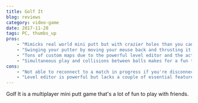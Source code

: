 ```yaml
---
title: Golf It
blog: reviews
category: video-game
date: 2017-11-28
tags: PC, thumbs_up
pros:
    - "Mimicks real world mini putt but with crazier holes than you can find in real life."
    - "Swinging your putter by moving your mouse back and thrusting it forward is great."
    - "Tons of custom maps due to the powerful level editor and the active community."
    - "Simultaneous play and collisions between balls makes for a fun time with friends."
cons:
    - "Not able to reconnect to a match in progress if you're disconnected due to connection issues."
    - "Level editor is powerful but lacks a couple of essential features (like Undo/Redo functionality)."
---
```

Golf It is a multiplayer mini putt game that's a lot of fun to play with friends.

